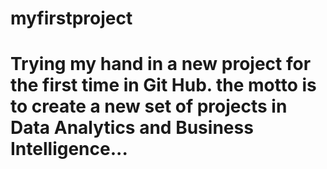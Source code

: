 # myfirstproject
# Trying my hand in a new project for the first time in Git Hub. the motto is to create a new set of projects in Data Analytics and Business Intelligence...
